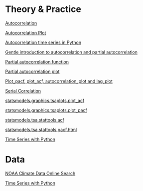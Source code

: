 # Theory & Practice
[Autocorrelation](https://en.wikipedia.org/wiki/Autocorrelation
)

[Autocorrelation Plot](https://www.itl.nist.gov/div898/handbook/eda/section3/autocopl.htm)

[Autocorrelation time series in Python](https://www.alpharithms.com/autocorrelation-time-series-python-432909/)

[Gentle introduction to autocorrelation and partial autocorrelation](https://machinelearningmastery.com/gentle-introduction-autocorrelation-partial-autocorrelation/)

[Partial autocorrelation function](https://en.wikipedia.org/wiki/Partial_autocorrelation_function)

[Partial autocorrelation plot](https://www.itl.nist.gov/div898/handbook/pmc/section4/pmc4463.htm)

[Plot_pacf, plot_acf, autocorrelation_plot and lag_plot](https://community.plotly.com/t/plot-pacf-plot-acf-autocorrelation-plot-and-lag-plot/24108/4)

[Serial Correlation](https://en.wikibooks.org/wiki/Econometric_Theory/Serial_Correlation)

[statsmodels.graphics.tsaplots.plot_acf](https://www.statsmodels.org/dev/generated/statsmodels.graphics.tsaplots.plot_acf.html)

[statsmodels.graphics.tsaplots.plot_pacf](https://www.statsmodels.org/dev/generated/statsmodels.graphics.tsaplots.plot_pacf.html)

[statsmodels.tsa.stattools.acf](https://www.statsmodels.org/dev/generated/statsmodels.tsa.stattools.acf.html)

[statsmodels.tsa.stattools.pacf.html](https://www.statsmodels.org/dev/generated/statsmodels.tsa.stattools.pacf.html)

[Time Series with Python](https://www.datacamp.com/tracks/time-series-with-python)

# Data
[NOAA Climate Data Online Search](https://www.ncdc.noaa.gov/cdo-web/search)

[Time Series with Python](https://www.datacamp.com/tracks/time-series-with-python)